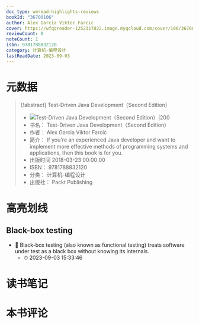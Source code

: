 ```yaml
---
doc_type: weread-highlights-reviews
bookId: "36700106"
author: Alex Garcia Viktor Farcic
cover: https://wfqqreader-1252317822.image.myqcloud.com/cover/106/36700106/t7_36700106.jpg
reviewCount: 0
noteCount: 1
isbn: 9781788832120
category: 计算机-编程设计
lastReadDate: 2023-09-03
---
```

# 元数据
> [!abstract] Test-Driven Java Development（Second Edition）
> - ![ Test-Driven Java Development（Second Edition）|200](https://wfqqreader-1252317822.image.myqcloud.com/cover/106/36700106/t7_36700106.jpg)
> - 书名： Test-Driven Java Development（Second Edition）
> - 作者： Alex Garcia Viktor Farcic
> - 简介： If you&apos;re an experienced Java developer and want to implement more effective methods of programming systems and applications, then this book is for you.
> - 出版时间 2018-03-23 00:00:00
> - ISBN： 9781788832120
> - 分类： 计算机-编程设计
> - 出版社： Packt Publishing

# 高亮划线

## Black-box testing


- 📌 Black-box testing (also known as functional testing) treats software under test as a black box without knowing its internals. 
    - ⏱ 2023-09-03 15:33:46 
# 读书笔记

# 本书评论
